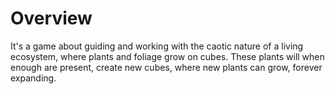 # Overview
It's a game about guiding and working with the caotic nature of a living ecosystem,
where plants and foliage grow on cubes. These plants will when enough are present,
create new cubes, where new plants can grow, forever expanding.